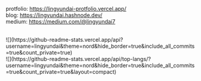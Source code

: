 protfolio: https://lingyundai-protfolio.vercel.app/<br/>
blog: https://lingyundai.hashnode.dev/<br/>
medium: https://medium.com/@lingyundai7<br/>

<br/>
![](https://github-readme-stats.vercel.app/api?username=lingyundai&theme=nord&hide_border=true&include_all_commits=true&count_private=true)<br/>
![](https://github-readme-stats.vercel.app/api/top-langs/?username=lingyundai&theme=nord&hide_border=true&include_all_commits=true&count_private=true&layout=compact)<br/>
